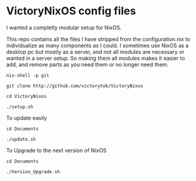 # VictoryNixOS config files

I wanted a completly modular setup for NixOS. 

This repo contains all the files I have stripped from the configuration.nix to individualize as many components as I could. I sometimes use NixOS as a desktop pc but mostly as a server, and not all modules are necessary or wanted in a server setup. So making them all modules makes it easier to add, and remove parts as you need them or no longer need them.

```
nix-shell -p git

git clone http://github.com/victorytek/VictoryNixos

cd VictoryNixos

./setup.sh
```

To update easily
```
cd Documents

./update.sh
```
To Upgrade to the next version of NixOS
```
cd Documents

./Version_Upgrade.sh
```